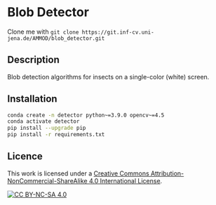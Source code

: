 # Blob Detector

Clone me with `git clone https://git.inf-cv.uni-jena.de/AMMOD/blob_detector.git`

## Description
Blob detection algorithms for insects on a single-color (white) screen.

## Installation

```bash
conda create -n detector python~=3.9.0 opencv~=4.5
conda activate detector
pip install --upgrade pip
pip install -r requirements.txt
```

## Licence
This work is licensed under a
[Creative Commons Attribution-NonCommercial-ShareAlike 4.0 International License][cc-by-nc-sa].

[![CC BY-NC-SA 4.0][cc-by-nc-sa-image]][cc-by-nc-sa]

[cc-by-nc-sa]: http://creativecommons.org/licenses/by-nc-sa/4.0/
[cc-by-nc-sa-image]: https://licensebuttons.net/l/by-nc-sa/4.0/88x31.png
